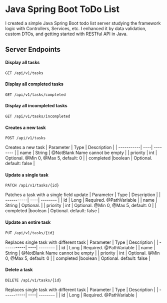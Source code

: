 # Java Spring Boot ToDo List
I created a simple Java Spring Boot todo list server studying the framework logic with Controllers, Services, etc. I enhanced it by data validation, custom DTOs, and getting started with RESTful API in Java. 

## Server Endpoints

#### Display all tasks
```http
GET /api/v1/tasks
```

#### Display all completed tasks
```http
GET /api/v1/tasks/completed
```

#### Display all incompleted tasks
```http
GET /api/v1/tasks/incompleted
```

#### Creates a new task
```http
POST /api/v1/tasks
```
Creates a new task
| Parameter	 | Type | Description |
| -----------| ----| -------- |
| name |	String	| @NotBlank Name cannot be empty |
| priority |	int |	Optional. @Min 0, @Max 5, default: 0 |
| completed	|boolean	| Optional. default: false |

#### Update a single task
```http
PATCH /api/v1/tasks/{id}
```
Patches a task with a single field update
| Parameter	 | Type | Description |
| -----------| ----| -------- |
| id |	Long	| Required. @PathVariable |
| name |	String	| Optional. |
| priority |	int |	Optional. @Min 0, @Max 5, default: 0 |
| completed	|boolean	| Optional. default: false |

#### Update an entire task
```http
PUT /api/v1/tasks/{id}
```
Replaces single task with different task
| Parameter	 | Type | Description |
| -----------| ----| -------- |
| id |	Long	| Required. @PathVariable |
| name |	String	| @NotBlank Name cannot be empty |
| priority |	int |	Optional. @Min 0, @Max 5, default: 0 |
| completed	|boolean	| Optional. default: false |

#### Delete a task
```http
DELETE /api/v1/tasks/{id}
```
Replaces single task with different task
| Parameter	 | Type | Description |
| -----------| ----| -------- |
| id |	Long	| Required. @PathVariable |
